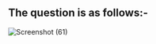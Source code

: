 
## The question is as follows:-

![Screenshot (61)](https://user-images.githubusercontent.com/44902363/78650633-d59a0300-78dc-11ea-86c7-350ef0f2b768.png)

